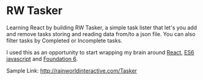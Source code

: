 # RW Tasker
Learning React by building RW Tasker, a simple task lister that let's you add and remove tasks storing and reading data from/to a json file.  You can also filter tasks by Completed or Incomplete tasks.

I used this as an opportunity to start wrapping my brain around [React](https://facebook.github.io/react/), [ES6 javascript](https://github.com/lukehoban/es6features) and [Foundation 6](http://foundation.zurb.com/sites.html).

Sample Link: http://rainworldinteractive.com/Tasker
